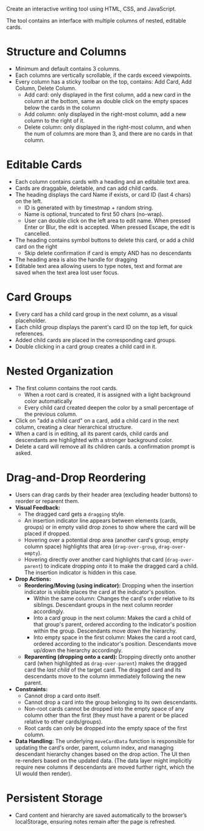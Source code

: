 Create an interactive writing tool using HTML, CSS, and JavaScript.

The tool contains an interface with multiple columns of nested, editable cards.

# Structure and Columns

- Minimum and default contains 3 columns.
- Each columns are vertically scrollable, if the cards exceed viewpoints.
- Every column has a sticky toolbar on the top, contains: Add Card, Add Column, Delete Column.
  - Add card: only displayed in the first column, add a new card in the column at the bottom, same as double click on the empty spaces below the cards in the column
  - Add column: only displayed in the right-most column, add a new column to the right of it.
  - Delete column: only displayed in the right-most column, and when the num of columns are more than 3, and there are no cards in that column.

# Editable Cards

- Each column contains cards with a heading and an editable text area.
- Cards are draggable, deletable, and can add child cards.
- The heading displays the card Name if exists, or card ID (last 4 chars) on the left.
  - ID is generated with by timestmap + random string.
  - Name is optional, truncated to first 50 chars (no-wrap).
  - User can double click on the left area to edit name. When pressed Enter or Blur, the edit is accepted. When pressed Escape, the edit is cancelled.
- The heading contains symbol buttons to delete this card, or add a child card on the right
  - Skip delete confirmation if card is empty AND has no descendants
- The heading area is also the handle for dragging
- Editable text area allowing users to type notes, text and format are saved when the text area lost user focus.

# Card Groups

- Every card has a child card group in the next column, as a visual placeholder.
- Each child group displays the parent's card ID on the top left, for quick references.
- Added child cards are placed in the corresponding card groups.
- Double clicking in a card group creates a child card in it.

# Nested Organization

- The first column contains the root cards.
  - When a root card is created, it is assigned with a light background color automatically
  - Every child card created deepen the color by a small percentage of the previous column.
- Click on "add a child card" on a card, add a child card in the next column, creating a clear hierarchical structure.
- When a card is in editing, all its parent cards, child cards and descendants are highlighted with a stronger background color.
- Delete a card will remove all its children cards. a confirmation prompt is asked.

# Drag-and-Drop Reordering

- Users can drag cards by their header area (excluding header buttons) to reorder or reparent them.
- **Visual Feedback:**
  - The dragged card gets a `dragging` style.
  - An insertion indicator line appears between elements (cards, groups) or in empty valid drop zones to show where the card will be placed if dropped.
  - Hovering over a potential drop area (another card's group, empty column space) highlights that area (`drag-over-group`, `drag-over-empty`).
  - Hovering directly over another card highlights that card (`drag-over-parent`) to indicate dropping *onto* it to make the dragged card a child. The insertion indicator is hidden in this case.
- **Drop Actions:**
  - **Reordering/Moving (using indicator):** Dropping when the insertion indicator is visible places the card at the indicator's position.
    - Within the same column: Changes the card's order relative to its siblings. Descendant groups in the next column reorder accordingly.
    - Into a card group in the next column: Makes the card a child of that group's parent, ordered according to the indicator's position within the group. Descendants move down the hierarchy.
    - Into empty space in the first column: Makes the card a root card, ordered according to the indicator's position. Descendants move up/down the hierarchy accordingly.
  - **Reparenting (dropping onto a card):** Dropping directly onto another card (when highlighted as `drag-over-parent`) makes the dragged card the *last child* of the target card. The dragged card and its descendants move to the column immediately following the new parent.
- **Constraints:**
  - Cannot drop a card onto itself.
  - Cannot drop a card into the group belonging to its own descendants.
  - Non-root cards cannot be dropped into the empty space of any column other than the first (they must have a parent or be placed relative to other cards/groups).
  - Root cards can only be dropped into the empty space of the first column.
- **Data Handling:** The underlying `moveCardData` function is responsible for updating the card's order, parent, column index, and managing descendant hierarchy changes based on the drop action. The UI then re-renders based on the updated data. (The data layer might implicitly require new columns if descendants are moved further right, which the UI would then render).

# Persistent Storage

- Card content and hierarchy are saved automatically to the browser’s localStorage, ensuring notes remain after the page is refreshed.
